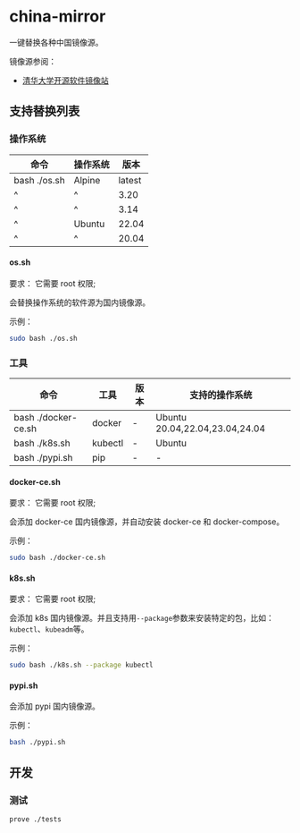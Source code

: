 # china-mirror

一键替换各种中国镜像源。

镜像源参阅：

- [清华大学开源软件镜像站](https://mirrors.tuna.tsinghua.edu.cn/help/)

## 支持替换列表

### 操作系统

| 命令 | 操作系统 | 版本 |
| --- | --- | --- |
| bash ./os.sh           | Alpine    | latest    |
| ^                      | ^         | 3.20      |
| ^                      | ^         | 3.14      |
| ^                      | Ubuntu    | 22.04     |
| ^                      | ^         | 20.04     |

#### os.sh

要求： 它需要 root 权限;

会替换操作系统的软件源为国内镜像源。

示例：

```bash
sudo bash ./os.sh
```

### 工具

| 命令 | 工具 | 版本 | 支持的操作系统 |
| --- | --- | --- | --- |
| bash ./docker-ce.sh    | docker    | -         | Ubuntu 20.04,22.04,23.04,24.04 |
| bash ./k8s.sh          | kubectl   | -         | Ubuntu |
| bash ./pypi.sh         | pip       | -         | -      |

#### docker-ce.sh

要求： 它需要 root 权限;

会添加 docker-ce 国内镜像源，并自动安装 docker-ce 和 docker-compose。

示例：

```bash
sudo bash ./docker-ce.sh
```

#### k8s.sh

要求： 它需要 root 权限;

会添加 k8s 国内镜像源。并且支持用`--package`参数来安装特定的包，比如：`kubectl`、`kubeadm`等。

示例：

```bash
sudo bash ./k8s.sh --package kubectl
```

#### pypi.sh

会添加 pypi 国内镜像源。

示例：

```bash
bash ./pypi.sh
```

## 开发

### 测试

```bash
prove ./tests
```
